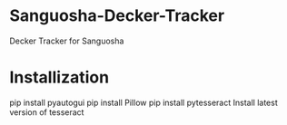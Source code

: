 # Sanguosha-Decker-Tracker
 Decker Tracker for Sanguosha

# Installization
pip install pyautogui
pip install Pillow
pip install pytesseract
Install latest version of tesseract
